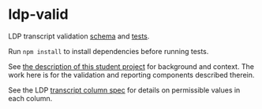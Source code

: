 # ldp-valid

LDP transcript validation [schema](schema.js) and [tests](test.js).

Run `npm install` to install dependencies before running tests.

See [the description of this student project](https://github.com/rcc-uchicago/docs/blob/master/student-projects/valid.md) for background and context.  The work here is for the validation and reporting components described therein.

See the LDP [transcript column spec](http://joyrexus.spc.uchicago.edu/ldp/docs/specs/transcript/index.html) for details on permissible values in each column.
